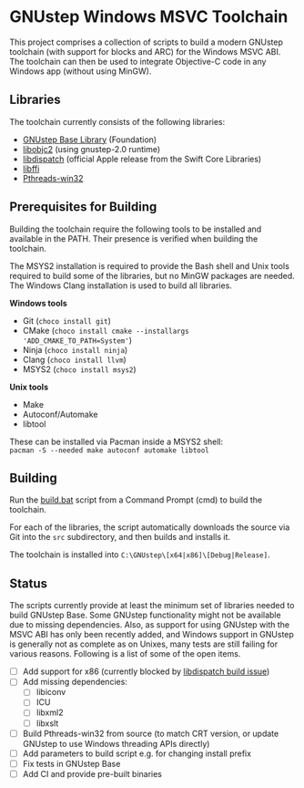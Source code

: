 
GNUstep Windows MSVC Toolchain
==============================

This project comprises a collection of scripts to build a modern GNUstep toolchain (with support for blocks and ARC) for the Windows MSVC ABI. The toolchain can then be used to integrate Objective-C code in any Windows app (without using MinGW).

Libraries
---------

The toolchain currently consists of the following libraries:

- [GNUstep Base Library](https://github.com/gnustep/libs-base) (Foundation)
- [libobjc2](https://github.com/gnustep/libobjc2) (using gnustep-2.0 runtime)
- [libdispatch](https://github.com/apple/swift-corelibs-libdispatch) (official Apple release from the Swift Core Libraries)
- [libffi](https://github.com/libffi/libffi)
- [Pthreads-win32](http://www.sourceware.org/pthreads-win32/)

Prerequisites for Building
--------------------------

Building the toolchain require the following tools to be installed and available in the PATH. Their presence is verified when building the toolchain.

The MSYS2 installation is required to provide the Bash shell and Unix tools required to build some of the libraries, but no MinGW packages are needed. The Windows Clang installation is used to build all libraries.

**Windows tools**

- Git (`choco install git`)
- CMake (`choco install cmake --installargs 'ADD_CMAKE_TO_PATH=System'`)
- Ninja (`choco install ninja`)
- Clang (`choco install llvm`)
- MSYS2 (`choco install msys2`)

**Unix tools**

- Make
- Autoconf/Automake
- libtool

These can be installed via Pacman inside a MSYS2 shell:  
`pacman -S --needed make autoconf automake libtool`

Building
--------

Run the [build.bat](build.bat) script from a Command Prompt (cmd) to build the toolchain.

For each of the libraries, the script automatically downloads the source via Git into the `src` subdirectory, and then builds and installs it.

The toolchain is installed into `C:\GNUstep\[x64|x86]\[Debug|Release]`.

Status
------

The scripts currently provide at least the minimum set of libraries needed to build GNUstep Base. Some GNUstep functionality might not be available due to missing dependencies. Also, as support for using GNUstep with the MSVC ABI has only been recently added, and Windows support in GNUstep is generally not as complete as on Unixes, many tests are still failing for various reasons. Following is a list of some of the open items.

- [ ] Add support for x86 (currently blocked by [libdispatch build issue](https://bugs.swift.org/browse/SR-14314))
- [ ] Add missing dependencies:
  - [ ] libiconv
  - [ ] ICU
  - [ ] libxml2
  - [ ] libxslt
- [ ] Build Pthreads-win32 from source (to match CRT version, or update GNUstep to use Windows threading APIs directly)
- [ ] Add parameters to build script e.g. for changing install prefix
- [ ] Fix tests in GNUstep Base
- [ ] Add CI and provide pre-built binaries
